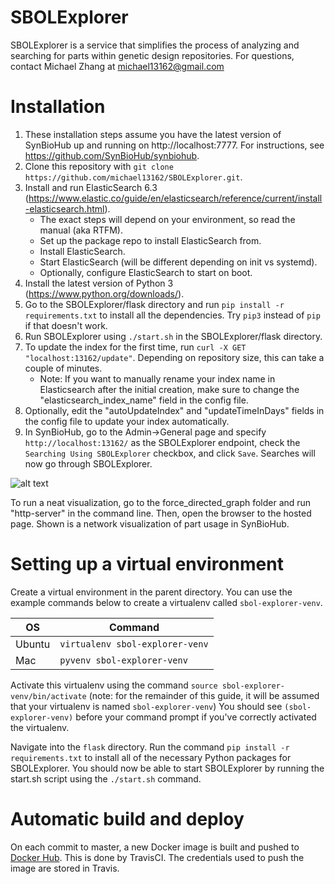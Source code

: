 # SBOLExplorer

SBOLExplorer is a service that simplifies the process of analyzing and searching for parts within genetic design repositories.  For questions, contact Michael Zhang at <michael13162@gmail.com>

# Installation
1. These installation steps assume you have the latest version of SynBioHub up and running on http://localhost:7777.  For instructions, see https://github.com/SynBioHub/synbiohub.
2. Clone this repository with `git clone https://github.com/michael13162/SBOLExplorer.git`.
3. Install and run ElasticSearch 6.3 (https://www.elastic.co/guide/en/elasticsearch/reference/current/install-elasticsearch.html).
    * The exact steps will depend on your environment, so read the manual (aka RTFM).
    * Set up the package repo to install ElasticSearch from.
    * Install ElasticSearch.
    * Start ElasticSearch (will be different depending on init vs systemd).
    * Optionally, configure ElasticSearch to start on boot.
4. Install the latest version of Python 3 (https://www.python.org/downloads/).
5. Go to the SBOLExplorer/flask directory and run `pip install -r requirements.txt` to install all the dependencies.  Try `pip3` instead of `pip` if that doesn't work.
6. Run SBOLExplorer using `./start.sh` in the SBOLExplorer/flask directory.
7. To update the index for the first time, run `curl -X GET "localhost:13162/update"`.  Depending on repository size, this can take a couple of minutes.
   * Note: If you want to manually rename your index name in Elasticsearch after the initial creation, make sure to change the "elasticsearch_index_name" field in the config file.
8. Optionally, edit the "autoUpdateIndex" and "updateTimeInDays" fields in the config file to update your index automatically.
9. In SynBioHub, go to the Admin->General page and specify `http://localhost:13162/` as the SBOLExplorer endpoint, check the `Searching Using SBOLExplorer` checkbox, and click `Save`.  Searches will now go through SBOLExplorer.

![alt text](https://raw.githubusercontent.com/michael13162/SBOLExplorer/master/visualization/network.png)

To run a neat visualization, go to the force_directed_graph folder and run "http-server" in the command line.  Then, open the browser to the hosted page.  Shown is a network visualization of part usage in SynBioHub.


# Setting up a virtual environment
Create a virtual environment in the parent directory. You can use the example commands below to create a virtualenv called `sbol-explorer-venv`.

| OS | Command |
| --- | --- |
| Ubuntu | `virtualenv sbol-explorer-venv` |
| Mac | `pyvenv sbol-explorer-venv` |

Activate this virtualenv using the command `source sbol-explorer-venv/bin/activate` (note: for the remainder of this guide, it will be assumed that your virtualenv is named `sbol-explorer-venv`) You should see `(sbol-explorer-venv)` before your command prompt if you've correctly activated the virtualenv. 

Navigate into the `flask` directory. Run the command `pip install -r requirements.txt` to install all of the necessary Python packages for SBOLExplorer. You should now be able to start SBOLExplorer by running the start.sh script using the `./start.sh` command.

# Automatic build and deploy
On each commit to master, a new Docker image is built and pushed to [Docker Hub](https://hub.docker.com/r/michael13162/sbolexplorer). 
This is done by TravisCI.
The credentials used to push the image are stored in Travis. 
